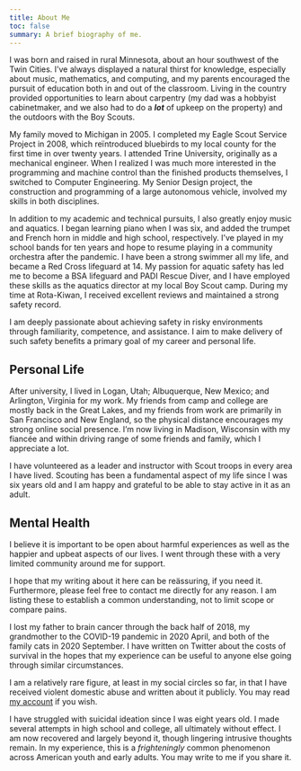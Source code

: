 ```yaml
---
title: About Me
toc: false
summary: A brief biography of me.
---
```


I was born and raised in rural Minnesota, about an hour southwest of the Twin
Cities. I’ve always displayed a natural thirst for knowledge, especially about
music, mathematics, and computing, and my parents encouraged the pursuit of
education both in and out of the classroom. Living in the country provided
opportunities to learn about carpentry (my dad was a hobbyist cabinetmaker, and
we also had to do a **_lot_** of upkeep on the property) and the outdoors with
the Boy Scouts.

My family moved to Michigan in 2005. I completed my Eagle Scout Service Project
in 2008, which reïntroduced bluebirds to my local county for the first time in
over twenty years. I attended Trine University, originally as a mechanical
engineer. When I realized I was much more interested in the programming and
machine control than the finished products themselves, I switched to Computer
Engineering. My Senior Design project, the construction and programming of a
large autonomous vehicle, involved my skills in both disciplines.

In addition to my academic and technical pursuits, I also greatly enjoy music
and aquatics. I began learning piano when I was six, and added the trumpet and
French horn in middle and high school, respectively. I’ve played in my school
bands for ten years and hope to resume playing in a community orchestra after
the pandemic. I have been a strong swimmer all my life, and became a Red Cross
lifeguard at 14. My passion for aquatic safety has led me to become a BSA
lifeguard and PADI Rescue Diver, and I have employed these skills as the
aquatics director at my local Boy Scout camp. During my time at Rota-Kiwan, I
received excellent reviews and maintained a strong safety record.

I am deeply passionate about achieving safety in risky environments through
familiarity, competence, and assistance. I aim to make delivery of such safety
benefits a primary goal of my career and personal life.

## Personal Life

After university, I lived in Logan, Utah; Albuquerque, New Mexico; and
Arlington, Virginia for my work. My friends from camp and college are mostly
back in the Great Lakes, and my friends from work are primarily in San Francisco
and New England, so the physical distance encourages my strong online social
presence. I’m now living in Madison, Wisconsin with my fiancée and within
driving range of some friends and family, which I appreciate a lot.

I have volunteered as a leader and instructor with Scout troops in every area I
have lived. Scouting has been a fundamental aspect of my life since I was six
years old and I am happy and grateful to be able to stay active in it as an
adult.

## Mental Health

I believe it is important to be open about harmful experiences as well as the
happier and upbeat aspects of our lives. I went through these with a very
limited community around me for support.

I hope that my writing about it here can be reässuring, if you need it.
Furthermore, please feel free to contact me directly for any reason. I am
listing these to establish a common understanding, not to limit scope or compare
pains.

I lost my father to brain cancer through the back half of 2018, my grandmother
to the COVID-19 pandemic in 2020 April, and both of the family cats in 2020
September. I have written on Twitter about the costs of survival in the hopes
that my experience can be useful to anyone else going through similar
circumstances.

I am a relatively rare figure, at least in my social circles so far, in that I
have received violent domestic abuse and written about it publicly. You may read
[my account][dv] if you wish.

I have struggled with suicidal ideation since I was eight years old. I made
several attempts in high school and college, all ultimately without effect. I am
now recovered and largely beyond it, though lingering intrusive thoughts remain.
In my experience, this is a _frighteningly_ common phenomenon across American
youth and early adults. You may write to me if you share it.

[dv]: /blog/misc/dv
